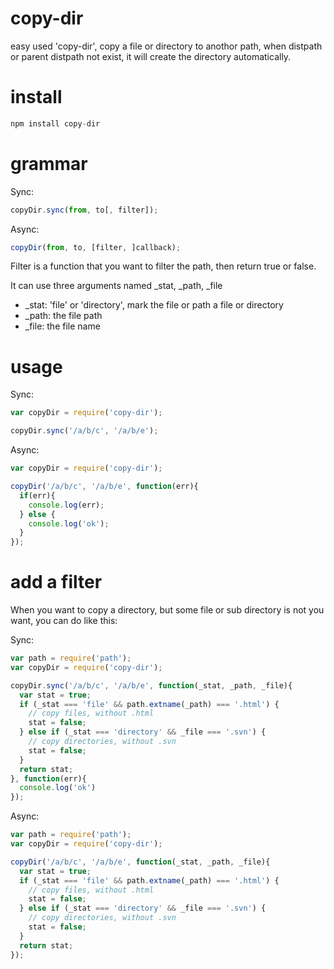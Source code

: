 # copy-dir

  easy used 'copy-dir', copy a file or directory to anothor path, when distpath or parent distpath not exist, it will create the directory automatically.

# install

```js
npm install copy-dir
```

# grammar

Sync:

```js
copyDir.sync(from, to[, filter]);
```

Async:

```js
copyDir(from, to, [filter, ]callback);
```

Filter is a function that you want to filter the path, then return true or false.

It can use three arguments named _stat, _path, _file

* _stat: 'file' or 'directory', mark the file or path a file or directory
* _path: the file path
* _file: the file name

# usage

Sync:

```js
var copyDir = require('copy-dir');

copyDir.sync('/a/b/c', '/a/b/e');
```

Async:

```js
var copyDir = require('copy-dir');

copyDir('/a/b/c', '/a/b/e', function(err){
  if(err){
    console.log(err);
  } else {
    console.log('ok');
  }
});
```

# add a filter

When you want to copy a directory, but some file or sub directory is not you want, you can do like this:

Sync:

```js
var path = require('path');
var copyDir = require('copy-dir');

copyDir.sync('/a/b/c', '/a/b/e', function(_stat, _path, _file){
  var stat = true;
  if (_stat === 'file' && path.extname(_path) === '.html') {
    // copy files, without .html
    stat = false;
  } else if (_stat === 'directory' && _file === '.svn') {
    // copy directories, without .svn
    stat = false;
  }
  return stat;
}, function(err){
  console.log('ok')
});
```

Async:

```js
var path = require('path');
var copyDir = require('copy-dir');

copyDir('/a/b/c', '/a/b/e', function(_stat, _path, _file){
  var stat = true;
  if (_stat === 'file' && path.extname(_path) === '.html') {
    // copy files, without .html
    stat = false;
  } else if (_stat === 'directory' && _file === '.svn') {
    // copy directories, without .svn
    stat = false;
  }
  return stat;
});
```




